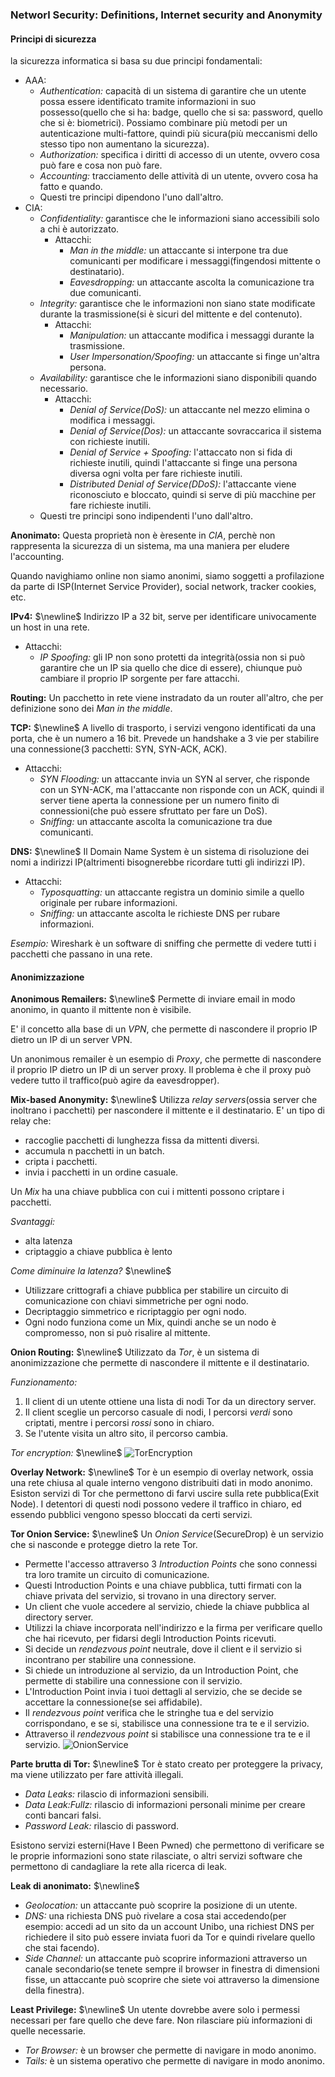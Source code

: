 ### Networl Security: Definitions, Internet security and Anonymity

#### Principi di sicurezza
la sicurezza informatica si basa su due principi fondamentali:
- AAA:
    - *Authentication:* capacità di un sistema di garantire che un utente possa essere identificato tramite informazioni in suo possesso(quello che si ha: badge, quello che si sa: password, quello che si è: biometrici). Possiamo combinare più metodi per un autenticazione multi-fattore, quindi più sicura(più meccanismi dello stesso tipo non aumentano la sicurezza).
    - *Authorization:* specifica i diritti di accesso di un utente, ovvero cosa può fare e cosa non può fare.
    - *Accounting:* tracciamento delle attività di un utente, ovvero cosa ha fatto e quando.
    - Questi tre principi dipendono l'uno dall'altro.
- CIA:
    - *Confidentiality:* garantisce che le informazioni siano accessibili solo a chi è autorizzato.
        - Attacchi:
            - *Man in the middle:* un attaccante si interpone tra due comunicanti per modificare i messaggi(fingendosi mittente o destinatario).
            - *Eavesdropping:* un attaccante ascolta la comunicazione tra due comunicanti.
    - *Integrity:* garantisce che le informazioni non siano state modificate durante la trasmissione(si è sicuri del mittente e del contenuto).
        - Attacchi:
            - *Manipulation:* un attaccante modifica i messaggi durante la trasmissione.
            - *User Impersonation/Spoofing:* un attaccante si finge un'altra persona.
    - *Availability:* garantisce che le informazioni siano disponibili quando necessario.
        - Attacchi:
            - *Denial of Service(DoS):* un attaccante nel mezzo elimina o modifica i messaggi.
            - *Denial of Service(Dos):* un attaccante sovraccarica il sistema con richieste inutili.
            - *Denial of Service + Spoofing:* l'attaccato non si fida di richieste inutili, quindi l'attaccante si finge una persona diversa ogni volta per fare richieste inutili.
            - *Distributed Denial of Service(DDoS):* l'attaccante viene riconosciuto e bloccato, quindi si serve di più macchine per fare richieste inutili.
    - Questi tre principi sono indipendenti l'uno dall'altro.

**Anonimato:** Questa proprietà non è èresente in *CIA*, perchè non rappresenta la sicurezza di un sistema, ma una maniera per eludere l'accounting. 

Quando navighiamo online non siamo anonimi, siamo soggetti a profilazione da parte di ISP(Internet Service Provider), social network, tracker cookies, etc. 

**IPv4:** $\newline$
Indirizzo IP a 32 bit, serve per identificare univocamente un host in una rete.
- Attacchi:
    - *IP Spoofing:* gli IP non sono protetti da integrità(ossia non si può garantire che un IP sia quello che dice di essere), chiunque può cambiare il proprio IP sorgente per fare attacchi.

**Routing:** Un pacchetto in rete viene instradato da un router all'altro, che per definizione sono dei *Man in the middle*.

**TCP:** $\newline$
A livello di trasporto, i servizi vengono identificati da una porta, che è un numero a 16 bit. Prevede un handshake a 3 vie per stabilire una connessione(3 pacchetti: SYN, SYN-ACK, ACK).
- Attacchi:
    - *SYN Flooding:* un attaccante invia un SYN al server, che risponde con un SYN-ACK, ma l'attaccante non risponde con un ACK, quindi il server tiene aperta la connessione per un numero finito di connessioni(che può essere sfruttato per fare un DoS).
    - *Sniffing:* un attaccante ascolta la comunicazione tra due comunicanti.

**DNS:** $\newline$
Il Domain Name System è un sistema di risoluzione dei nomi a indirizzi IP(altrimenti bisognerebbe ricordare tutti gli indirizzi IP). 
- Attacchi:
    - *Typosquatting:* un attaccante registra un dominio simile a quello originale per rubare informazioni.
    - *Sniffing:* un attaccante ascolta le richieste DNS per rubare informazioni.

*Esempio:* Wireshark è un software di sniffing che permette di vedere tutti i pacchetti che passano in una rete.

#### Anonimizzazione
**Anonimous Remailers:** $\newline$
Permette di inviare email in modo anonimo, in quanto il mittente non è visibile.

E' il concetto alla base di un *VPN*, che permette di nascondere il proprio IP dietro un IP di un server VPN.

Un anonimous remailer è un esempio di *Proxy*, che permette di nascondere il proprio IP dietro un IP di un server proxy. Il problema è che il proxy può vedere tutto il traffico(può agire da eavesdropper).

**Mix-based Anonymity:** $\newline$
Utilizza *relay servers*(ossia server che inoltrano i pacchetti) per nascondere il mittente e il destinatario. 
E' un tipo di relay che:
- raccoglie pacchetti di lunghezza fissa da mittenti diversi.
- accumula n pacchetti in un batch.
- cripta i pacchetti.
- invia i pacchetti in un ordine casuale.

Un *Mix* ha una chiave pubblica con cui i mittenti possono criptare i pacchetti.

*Svantaggi:*
- alta latenza
- criptaggio a chiave pubblica è lento

*Come diminuire la latenza?* $\newline$
- Utilizzare crittografi a chiave pubblica per stabilire un circuito di comunicazione con chiavi simmetriche per ogni nodo.
- Decriptaggio simmetrico e ricriptaggio per ogni nodo.
- Ogni nodo funziona come un Mix, quindi anche se un nodo è compromesso, non si può risalire al mittente.

**Onion Routing:** $\newline$
Utilizzato da *Tor*, è un sistema di anonimizzazione che permette di nascondere il mittente e il destinatario.

*Funzionamento:*
1. Il client di un utente ottiene una lista di nodi Tor da un directory server.
2. Il client sceglie un percorso casuale di nodi, I percorsi *verdi* sono criptati, mentre i percorsi *rossi* sono in chiaro.
3. Se l'utente visita un altro sito, il percorso cambia.

*Tor encryption:* $\newline$
![TorEncryption](image.png)


**Overlay Network:** $\newline$
Tor è un esempio di overlay network, ossia una rete chiusa al quale interno vengono distribuiti dati in modo anonimo.
Esiston servizi di Tor che permettono di farvi uscire sulla rete pubblica(Exit Node). I detentori di questi nodi possono vedere il traffico in chiaro, ed essendo pubblici vengono spesso bloccati da certi servizi.

**Tor Onion Service:** $\newline$
Un *Onion Service*(SecureDrop) è un servizio che si nasconde e protegge dietro la rete Tor.
- Permette l'accesso attraverso 3 *Introduction Points* che sono connessi tra loro tramite un circuito di comunicazione.
- Questi Introduction Points e una chiave pubblica, tutti firmati con la chiave privata del servizio, si trovano in una directory server.
- Un client che vuole accedere al servizio, chiede la chiave pubblica al directory server.
- Utilizzi la chiave incorporata nell'indirizzo e la firma per verificare quello che hai ricevuto, per fidarsi degli Introduction Points ricevuti.
- Si decide un *rendezvous point* neutrale, dove il client e il servizio si incontrano per stabilire una connessione.
- Si chiede un introduzione al servizio, da un Introduction Point, che permette di stabilire una connessione con il servizio.
- L'Introduction Point invia i tuoi dettagli al servizio, che se decide se accettare la connessione(se sei affidabile).
- Il *rendezvous point* verifica che le stringhe tua e del servizio corrispondano, e se si, stabilisce una connessione tra te e il servizio.
- Attraverso il *rendezvous point* si stabilisce una connessione tra te e il servizio.
![OnionService](image-1.png)

**Parte brutta di Tor:** $\newline$
Tor è stato creato per proteggere la privacy, ma viene utilizzato per fare attività illegali.

- *Data Leaks:* rilascio di informazioni sensibili.
- *Data Leak:Fullz:* rilascio di informazioni personali minime per creare conti bancari falsi.
- *Password Leak:* rilascio di password.

Esistono servizi esterni(Have I Been Pwned) che permettono di verificare se le proprie informazioni sono state rilasciate, o altri servizi software che permettono di candagliare la rete alla ricerca di leak.

**Leak di anonimato:** $\newline$
- *Geolocation:* un attaccante può scoprire la posizione di un utente.
- *DNS:* una richiesta DNS può rivelare a cosa stai accedendo(per esempio: accedi ad un sito da un account Unibo, una richiest DNS per richiedere il sito può essere inviata fuori da Tor e quindi rivelare quello che stai facendo).
- *Side Channel:* un attaccante può scoprire informazioni attraverso un canale secondario(se tenete sempre il browser in finestra di dimensioni fisse, un attaccante può scoprire che siete voi attraverso la dimensione della finestra).

**Least Privilege:** $\newline$
Un utente dovrebbe avere solo i permessi necessari per fare quello che deve fare. Non rilasciare più informazioni di quelle necessarie.

- *Tor Browser:* è un browser che permette di navigare in modo anonimo.
- *Tails:* è un sistema operativo che permette di navigare in modo anonimo.



